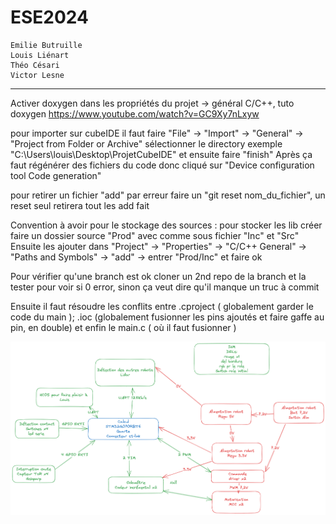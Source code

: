 # ESE2024
    Emilie Butruille
    Louis Liénart
    Théo Césari
    Victor Lesne
------
Activer doxygen dans les propriétés du projet -> général C/C++, tuto doxygen https://www.youtube.com/watch?v=GC9Xy7nLxyw

pour importer sur cubeIDE il faut faire "File" -> "Import" -> "General" -> "Project from Folder or Archive" sélectionner le directory exemple "C:\Users\louis\Desktop\ProjetCubeIDE" et ensuite faire "finish"
Après ça faut régénérer des fichiers du code donc cliqué sur "Device configuration tool Code generation"

pour retirer un fichier "add" par erreur faire un "git reset nom_du_fichier", un reset seul retirera tout les add fait

Convention à avoir pour le stockage des sources :
pour stocker les lib créer faire un dossier source "Prod" avec comme sous fichier "Inc" et "Src"
Ensuite les ajouter dans "Project" -> "Properties" -> "C/C++ General" -> "Paths and Symbols" -> "add" -> entrer "Prod/Inc" et faire ok

Pour vérifier qu'une branch est ok cloner un 2nd repo de la branch et la tester pour voir si 0 error, sinon ça veut dire qu'il manque un truc à commit

Ensuite il faut résoudre les conflits entre .cproject ( globalement garder le code du main ); .ioc (globalement fusionner les pins ajoutés et faire gaffe au pin, en double) et enfin le main.c ( où il faut fusionner )

<img src="Schema fonctionnel.png" alt="Schema fonctionnel du robot chat">